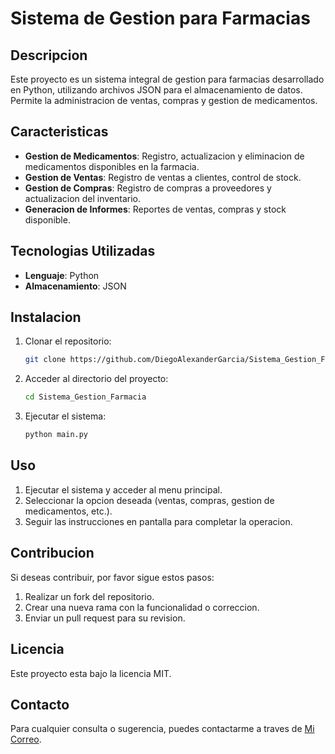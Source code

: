 # Sistema de Gestion para Farmacias

## Descripcion

Este proyecto es un sistema integral de gestion para farmacias desarrollado en Python, utilizando archivos JSON para el almacenamiento de datos. Permite la administracion de ventas, compras y gestion de medicamentos.

## Caracteristicas

- **Gestion de Medicamentos**: Registro, actualizacion y eliminacion de medicamentos disponibles en la farmacia.
- **Gestion de Ventas**: Registro de ventas a clientes, control de stock.
- **Gestion de Compras**: Registro de compras a proveedores y actualizacion del inventario.
- **Generacion de Informes**: Reportes de ventas, compras y stock disponible.

## Tecnologias Utilizadas

- **Lenguaje**: Python
- **Almacenamiento**: JSON

## Instalacion

1. Clonar el repositorio:
   ```bash
   git clone https://github.com/DiegoAlexanderGarcia/Sistema_Gestion_Farmacia.git
   ```
2. Acceder al directorio del proyecto:
   ```bash
   cd Sistema_Gestion_Farmacia
   ```
3. Ejecutar el sistema:
   ```bash
   python main.py
   ```

## Uso

1. Ejecutar el sistema y acceder al menu principal.
2. Seleccionar la opcion deseada (ventas, compras, gestion de medicamentos, etc.).
3. Seguir las instrucciones en pantalla para completar la operacion.

## Contribucion

Si deseas contribuir, por favor sigue estos pasos:

1. Realizar un fork del repositorio.
2. Crear una nueva rama con la funcionalidad o correccion.
3. Enviar un pull request para su revision.

## Licencia

Este proyecto esta bajo la licencia MIT.

## Contacto

Para cualquier consulta o sugerencia, puedes contactarme a traves de [Mi Correo](mailto\:dggarcia885@gmail.com).

